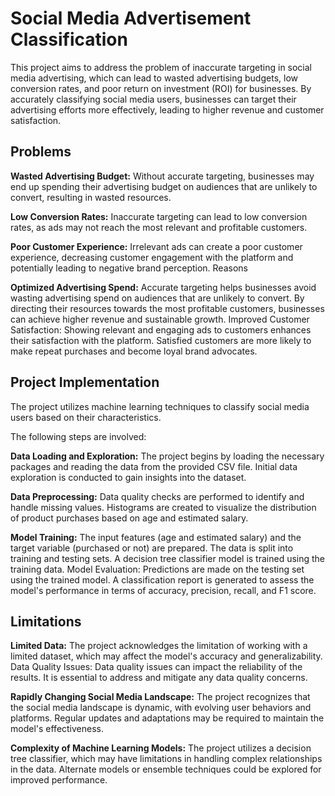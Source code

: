# Social Media Advertisement Classification
This project aims to address the problem of inaccurate targeting in social media advertising, which can lead to wasted advertising budgets, low conversion rates, and poor return on investment (ROI) for businesses. By accurately classifying social media users, businesses can target their advertising efforts more effectively, leading to higher revenue and customer satisfaction.
## Problems
**Wasted Advertising Budget:** Without accurate targeting, businesses may end up spending their advertising budget on audiences that are unlikely to convert, resulting in wasted resources.

**Low Conversion Rates:** Inaccurate targeting can lead to low conversion rates, as ads may not reach the most relevant and profitable customers.

**Poor Customer Experience:** Irrelevant ads can create a poor customer experience, decreasing customer engagement with the platform and potentially leading to negative brand perception.
Reasons

**Optimized Advertising Spend:** Accurate targeting helps businesses avoid wasting advertising spend on audiences that are unlikely to convert. By directing their resources towards the most profitable customers, businesses can achieve higher revenue and sustainable growth.
Improved Customer Satisfaction: Showing relevant and engaging ads to customers enhances their satisfaction with the platform. Satisfied customers are more likely to make repeat purchases and become loyal brand advocates.
## Project Implementation
The project utilizes machine learning techniques to classify social media users based on their characteristics. 

The following steps are involved:

**Data Loading and Exploration:** The project begins by loading the necessary packages and reading the data from the provided CSV file. Initial data exploration is conducted to gain insights into the dataset.

**Data Preprocessing:** Data quality checks are performed to identify and handle missing values. Histograms are created to visualize the distribution of product purchases based on age and estimated salary.

**Model Training:** The input features (age and estimated salary) and the target variable (purchased or not) are prepared. The data is split into training and testing sets. A decision tree classifier model is trained using the training data.
Model Evaluation: Predictions are made on the testing set using the trained model. A classification report is generated to assess the model's performance in terms of accuracy, precision, recall, and F1 score.

## Limitations

**Limited Data:** The project acknowledges the limitation of working with a limited dataset, which may affect the model's accuracy and generalizability.
Data Quality Issues: Data quality issues can impact the reliability of the results. It is essential to address and mitigate any data quality concerns.

**Rapidly Changing Social Media Landscape:** The project recognizes that the social media landscape is dynamic, with evolving user behaviors and platforms. Regular updates and adaptations may be required to maintain the model's effectiveness.

**Complexity of Machine Learning Models:** The project utilizes a decision tree classifier, which may have limitations in handling complex relationships in the data. Alternate models or ensemble techniques could be explored for improved performance.
